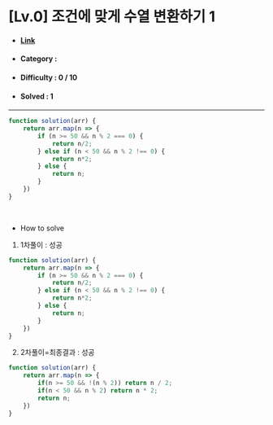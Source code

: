 # [Lv.0] 조건에 맞게 수열 변환하기 1 
* #### [Link](https://school.programmers.co.kr/learn/courses/30/lessons/181882)
* #### Category : 
* #### Difficulty : 0 / 10  
* #### Solved : 1

<hr />

```js
function solution(arr) {
    return arr.map(n => {
        if (n >= 50 && n % 2 === 0) {
            return n/2;
        } else if (n < 50 && n % 2 !== 0) {
            return n*2;
        } else {
            return n;
        }
    })
}
```

<br />

* How to solve 
1. 1차풀이 : 성공 
```js
function solution(arr) {
    return arr.map(n => {
        if (n >= 50 && n % 2 === 0) {
            return n/2;
        } else if (n < 50 && n % 2 !== 0) {
            return n*2;
        } else {
            return n;
        }
    })
}
```

2. 2차풀이=최종결과 : 성공 
```js
function solution(arr) {
    return arr.map(n => {
        if(n >= 50 && !(n % 2)) return n / 2;
        if(n < 50 && n % 2) return n * 2;
        return n;
    })
}
```
